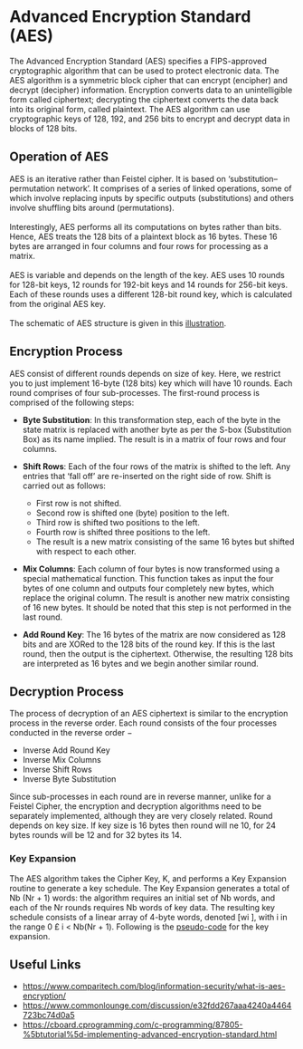# Advanced Encryption Standard (AES)
The Advanced Encryption Standard (AES)
specifies a FIPS-approved cryptographic algorithm that can be used to protect electronic data. The AES
algorithm is a symmetric block cipher that can encrypt (encipher) and decrypt (decipher) information.
Encryption converts data to an unintelligible form called ciphertext; decrypting the ciphertext converts
the data back into its original form, called plaintext. The AES algorithm can use cryptographic keys of
128, 192, and 256 bits to encrypt and decrypt data in blocks of 128 bits.

## Operation of AES
AES is an iterative rather than Feistel cipher. It is based on ‘substitution–permutation network’. It
comprises of a series of linked operations, some of which involve replacing inputs by specific outputs
(substitutions) and others involve shuffling bits around (permutations).
<br><br>
Interestingly, AES performs all its computations on bytes rather than bits. Hence, AES treats the 128 bits
of a plaintext block as 16 bytes. These 16 bytes are arranged in four columns and four rows for processing
as a matrix.
<br><br>
AES is variable and depends on the length of the key. AES uses 10 rounds for 128-bit keys, 12 rounds
for 192-bit keys and 14 rounds for 256-bit keys. Each of these rounds uses a different 128-bit round
key, which is calculated from the original AES key.
<br><br>
The schematic of AES structure is given in this [illustration](https://imgur.com/a/8JfiXjL). 

## Encryption Process
AES consist of different rounds depends on size of key. Here, we restrict you to just implement 16-byte
(128 bits) key which will have 10 rounds. Each round comprises of four sub-processes. The first-round
process is comprised of the following steps: <br>

- **Byte Substitution**: In this transformation step, each of the byte in the state matrix is replaced with another byte as per the S-box (Substitution Box) as its name implied. The result is in a matrix of four rows and four columns.

- **Shift Rows**: Each of the four rows of the matrix is shifted to the left. Any entries that ‘fall off’ are re-inserted on the
right side of row. Shift is carried out as follows:
  - First row is not shifted.
  - Second row is shifted one (byte) position to the left.
  - Third row is shifted two positions to the left.
  - Fourth row is shifted three positions to the left.
  - The result is a new matrix consisting of the same 16 bytes but shifted with respect to each other.
  
- **Mix Columns**: Each column of four bytes is now transformed using a special mathematical function. This function takes
as input the four bytes of one column and outputs four completely new bytes, which replace the original
column. The result is another new matrix consisting of 16 new bytes. It should be noted that this step is
not performed in the last round.

- **Add Round Key**: The 16 bytes of the matrix are now considered as 128 bits and are XORed to the 128 bits of the round
key. If this is the last round, then the output is the ciphertext. Otherwise, the resulting 128 bits are
interpreted as 16 bytes and we begin another similar round.

## Decryption Process
The process of decryption of an AES ciphertext is similar to the encryption process in the reverse order.
Each round consists of the four processes conducted in the reverse order −

- Inverse Add Round Key
- Inverse Mix Columns
- Inverse Shift Rows
- Inverse Byte Substitution

Since sub-processes in each round are in reverse manner, unlike for a Feistel Cipher, the encryption and
decryption algorithms need to be separately implemented, although they are very closely related. Round
depends on key size. If key size is 16 bytes then round will ne 10, for 24 bytes rounds will be 12 and for
32 bytes its 14.

### Key Expansion
The AES algorithm takes the Cipher Key, K, and performs a Key Expansion routine to generate a key
schedule. The Key Expansion generates a total of Nb (Nr + 1) words: the algorithm requires an initial set
of Nb words, and each of the Nr rounds requires Nb words of key data. The resulting key schedule
consists of a linear array of 4-byte words, denoted [wi ], with i in the range 0 £ i < Nb(Nr + 1). Following
is the [pseudo-code](https://imgur.com/a/yOYNcg6) for the key expansion.

## Useful Links
- https://www.comparitech.com/blog/information-security/what-is-aes-encryption/
- https://www.commonlounge.com/discussion/e32fdd267aaa4240a4464723bc74d0a5
- https://cboard.cprogramming.com/c-programming/87805-%5btutorial%5d-implementing-advanced-encryption-standard.html
